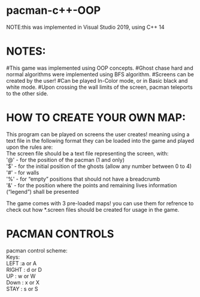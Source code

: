 # pacman-c++-OOP 
NOTE:this was implemented in Visual Studio 2019, using C++ 14

# NOTES:
#This game was implemented using OOP concepts.
#Ghost chase hard and normal algorithms were implemented using BFS algorithm.
#Screens can be created by the user!
#Can be played In-Color mode, or in Basic black and white mode.
#Upon crossing the wall limits of the screen, pacman teleports to the other side.
<br />
# HOW TO CREATE YOUR OWN MAP:
This program can be played on screens the user creates! meaning using a text file in the following format
they can be loaded into the game and played upon
the rules are: <br />
The screen file should be a text file representing the screen, with: <br />
'@' - for the position of the pacman (1 and only) <br />
'$' - for the initial position of the ghosts (allow any number between 0 to 4) <br />
'#' - for walls <br />
'%' - for “empty” positions that should not have a breadcrumb <br />
'&' - for the position where the points and remaining lives information (“legend”) shall be presented <br />

The game comes with 3 pre-loaded maps! you can use them for refrence to check out how *.screen files should be created
for usage in the game.

# PACMAN CONTROLS
pacman control scheme: <br />
Keys: <br />
LEFT :a or A <br />
RIGHT : d or D <br />
UP : w or W <br />
Down : x or X <br />
STAY : s or S <br />

